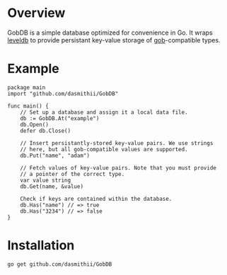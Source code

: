 # Overview
GobDB is a simple database optimized for convenience in Go. It wraps [leveldb](https://github.com/basho/leveldb) to provide persistant key-value storage of [gob](http://golang.org/pkg/encoding/gob/)-compatible types.



# Example
```
package main
import "github.com/dasmithii/GobDB"

func main() {
	// Set up a database and assign it a local data file.
	db := GobDB.At("example")
	db.Open()
	defer db.Close()

	// Insert persistantly-stored key-value pairs. We use strings
	// here, but all gob-compatible values are supported.
	db.Put("name", "adam")

	// Fetch values of key-value pairs. Note that you must provide
	// a pointer of the correct type. 
	var value string
	db.Get(name, &value)

	Check if keys are contained within the database.
	db.Has("name") // => true
	db.Has("3234") // => false
}
```



# Installation
```
go get github.com/dasmithii/GobDB
```